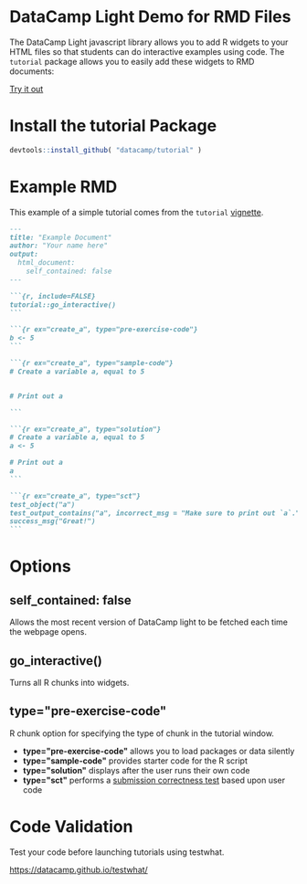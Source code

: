 # DataCamp Light Demo for RMD Files

The DataCamp Light javascript library allows you to add R widgets to your HTML files so that students can do interactive examples using code. The `tutorial` package allows you to easily add these widgets to RMD documents:

[Try it out](http://ds4ps.org/datacamp-light-demo-for-rmd/.)



# Install the tutorial Package
```r
devtools::install_github( "datacamp/tutorial" ) 
```

# Example RMD

This example of a simple tutorial comes from the `tutorial` [vignette](https://github.com/datacamp/tutorial).


````markdown
---
title: "Example Document"
author: "Your name here"
output:
  html_document:
    self_contained: false
---

```{r, include=FALSE}
tutorial::go_interactive()
```

```{r ex="create_a", type="pre-exercise-code"}
b <- 5
```

```{r ex="create_a", type="sample-code"}
# Create a variable a, equal to 5


# Print out a

```

```{r ex="create_a", type="solution"}
# Create a variable a, equal to 5
a <- 5

# Print out a
a
```

```{r ex="create_a", type="sct"}
test_object("a")
test_output_contains("a", incorrect_msg = "Make sure to print out `a`.")
success_msg("Great!")
```

````

# Options

## self_contained: false

Allows the most recent version of DataCamp light to be fetched each time the webpage opens. 

## go_interactive()

Turns all R chunks into widgets. 

## type="pre-exercise-code"



R chunk option for specifying the type of chunk in the tutorial window. 

* **type="pre-exercise-code"** allows you to load packages or data silently  
* **type="sample-code"** provides starter code for the R script
* **type="solution"** displays after the user runs their own code  
* **type="sct"** performs a [submission correctness test](https://instructor-support.datacamp.com/en/articles/2312002-submission-correctness-tests) based upon user code


# Code Validation 

Test your code before launching tutorials using testwhat.

https://datacamp.github.io/testwhat/
